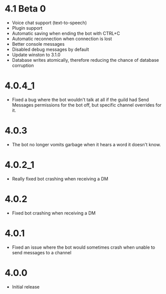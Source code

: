 # 4.1 Beta 0

* Voice chat support (text-to-speech)
* Plugin support
* Automatic saving when ending the bot with CTRL+C
* Automatic reconnection when connection is lost
* Better console messages
* Disabled debug messages by default
* Update winston to 3.1.0
* Database writes atomically, therefore reducing the chance of database corruption

# 4.0.4_1

* Fixed a bug where the bot wouldn't talk at all if the guild had Send Messages permissions for the bot off, but
specific channel overrides for it.

# 4.0.3

* The bot no longer vomits garbage when it hears a word it doesn't know.

# 4.0.2_1

* Really fixed bot crashing when receiving a DM

# 4.0.2
* Fixed bot crashing when receiving a DM

# 4.0.1
* Fixed an issue where the bot would sometimes crash when unable to send messages to a channel

# 4.0.0
* Initial release